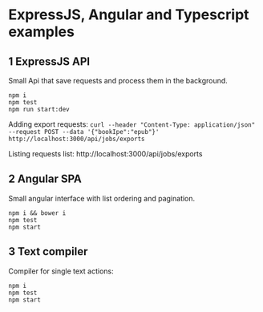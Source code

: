 # ExpressJS, Angular and Typescript examples


## 1 ExpressJS API

Small Api that save requests and process them in the background.

```cd ./api/
npm i
npm test
npm run start:dev
```
Adding export requests:
`curl --header "Content-Type: application/json" --request POST --data '{"bookIpe":"epub"}' http://localhost:3000/api/jobs/exports`

Listing requests list:
http://localhost:3000/api/jobs/exports


## 2 Angular SPA

Small angular interface with list ordering and pagination.

```cd ./angular/
npm i && bower i
npm test
npm start
```


## 3 Text compiler

Compiler for single text actions:

```cd ./text-compiler/
npm i
npm test
npm start
```
